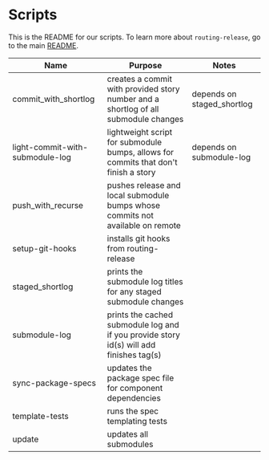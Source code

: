 # Scripts

This is the README for our scripts. To learn more about `routing-release`, go to the main [README](../README.md).

| Name | Purpose | Notes |
| --- | --- | --- |
| commit_with_shortlog | creates a commit with provided story number and a shortlog of all submodule changes | depends on staged_shortlog |
| light-commit-with-submodule-log | lightweight script for submodule bumps, allows for commits that don't finish a story | depends on submodule-log |
| push_with_recurse | pushes release and local submodule bumps whose commits not available on remote | |
| setup-git-hooks | installs git hooks from routing-release | |
| staged_shortlog | prints the submodule log titles for any staged submodule changes | |
| submodule-log | prints the cached submodule log and if you provide story id(s) will add finishes tag(s) | |
| sync-package-specs | updates the package spec file for component dependencies | |
| template-tests | runs the spec templating tests | |
| update | updates all submodules | |

